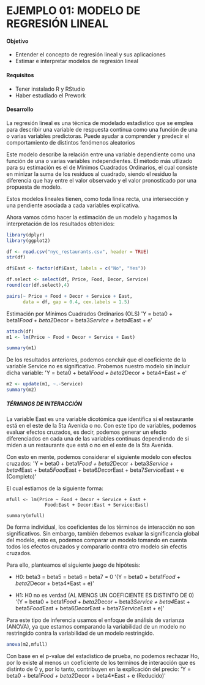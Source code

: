# EJEMPLO 01: MODELO DE REGRESIÓN LINEAL

#### Objetivo

- Entender el concepto de regresión lineal y sus aplicaciones
- Estimar e interpretar modelos de regresión lineal 

#### Requisitos 
- Tener instalado R y RStudio
- Haber estudiado el Prework

####  Desarrollo
La regresión lineal es una técnica de modelado estadístico que se emplea para 
describir una variable de respuesta continua como una función de una o varias 
variables predictoras. Puede ayudar a comprender y predecir el comportamiento de 
distintos fenómenos aleatorios

Este modelo describe la relación entre una variable dependiente como una función 
de una o varias variables independientes. El método más utlizado para su estimación 
es el de Mínimos Cuadrados Ordinarios, el cual consiste en minizar la suma de los 
residuos al cuadrado, siendo el residuo la diferencia que hay entre el valor observado 
y el valor pronosticado por una propuesta de modelo.

Estos modelos lineales tienen, como toda línea recta, una intersección y una pendiente 
asociada a cada variables explicativa.

Ahora vamos cómo hacer la estimación de un modelo y hagamos la interpretación de los 
resultados obtenidos:
```R
library(dplyr)
library(ggplot2)

df <- read.csv("nyc_restaurants.csv", header = TRUE)
str(df)

df$East <- factor(df$East, labels = c("No", "Yes"))

df.select <- select(df, Price, Food, Decor, Service)
round(cor(df.select),4)  

pairs(~ Price + Food + Decor + Service + East, 
      data = df, gap = 0.4, cex.labels = 1.5)
```

Estimación por Mínimos Cuadrados Ordinarios (OLS)
'Y = beta0 + beta1*Food + beta2*Decor + beta3*Service + beta4*East + e'
```R
attach(df)
m1 <- lm(Price ~ Food + Decor + Service + East)

summary(m1)
```

De los resultados anteriores, podemos concluir que el coeficiente de la variable 
Service no es significativo. Probemos nuestro modelo sin incluir dicha variable:
'Y = beta0 + beta1*Food + beta2*Decor + beta4*East + e'
```R
m2 <- update(m1, ~.-Service)
summary(m2)
```

##### TÉRMINOS DE INTERACCIÓN
La variable East es una variable dicotómica que identifica si el restaurante está 
en el este de la 5ta Avenida o no. Con este tipo de variables, podemos evaluar 
efectos cruzados, es decir, podemos generar un efecto diferenciados en cada una de 
las variables continuas dependiendo de si miden a un restaurante que está o no en 
el este de la 5ta Avenida.

Con esto en mente, podemos considerar el siguiente modelo con efectos cruzados:
'Y = beta0 + beta1*Food + beta2*Decor +  beta3*Service + beta4*East 
      + beta5*Food*East + beta6*Decor*East + beta7*Service*East + e (Completo)'
      
El cual estiamos de la siguiente forma:
```E
mfull <- lm(Price ~ Food + Decor + Service + East + 
              Food:East + Decor:East + Service:East)

summary(mfull)
```

De forma individual, los coeficientes de los términos de interacción no son significativos.
Sin embargo, también debemos evaluar la significancia global del modelo, esto es, 
podemos comparar un modelo tomando en cuenta todos los efectos cruzados y compararlo 
contra otro modelo sin efectis cruzados.

Para ello, planteamos el siguiente juego de hipótesis:
- H0: beta3 = beta5 = beta6 = beta7 = 0
'(Y = beta0 + beta1*Food + beta2*Decor + beta4*East + e)'

- H1: H0 no es verdad (AL MENOS UN COEFICIENTE ES DISTINTO DE 0)
'(Y = beta0 + beta1*Food + beta2*Decor +  beta3*Service + beta4*East 
         + beta5*Food*East + beta6*Decor*East + beta7*Service*East + e)'

Para este tipo de inferencia usamos el enfoque de análisis de varianza (ANOVA), 
ya que estamos comparando la variabilidad de un modelo no restringido contra la 
variabilidad de un modelo restringido.
```R
anova(m2,mfull)
```

Con base en el p-value del estadístico de prueba, no podemos rechazar Ho, por lo 
existe al menos un coeficiente de los terminos de interacción que es distinto de 0 y,
por lo tanto, contribuyen en la explicación del precio:
'Y = beta0 + beta1*Food + beta2*Decor + beta4*East + e (Reducido)'
